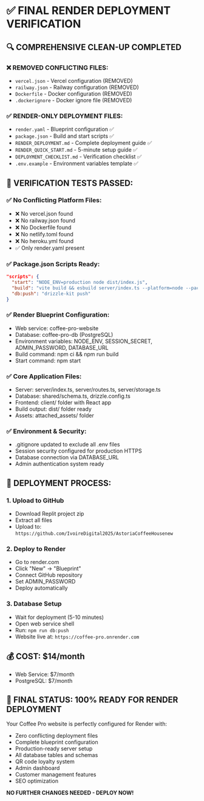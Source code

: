 # ✅ FINAL RENDER DEPLOYMENT VERIFICATION

## 🔍 COMPREHENSIVE CLEAN-UP COMPLETED

### ❌ REMOVED CONFLICTING FILES:
- `vercel.json` - Vercel configuration (REMOVED)
- `railway.json` - Railway configuration (REMOVED)
- `Dockerfile` - Docker configuration (REMOVED)
- `.dockerignore` - Docker ignore file (REMOVED)

### ✅ RENDER-ONLY DEPLOYMENT FILES:
- `render.yaml` - Blueprint configuration ✅
- `package.json` - Build and start scripts ✅
- `RENDER_DEPLOYMENT.md` - Complete deployment guide ✅
- `RENDER_QUICK_START.md` - 5-minute setup guide ✅
- `DEPLOYMENT_CHECKLIST.md` - Verification checklist ✅
- `.env.example` - Environment variables template ✅

## 🧪 VERIFICATION TESTS PASSED:

### ✅ No Conflicting Platform Files:
- ❌ No vercel.json found
- ❌ No railway.json found  
- ❌ No Dockerfile found
- ❌ No netlify.toml found
- ❌ No heroku.yml found
- ✅ Only render.yaml present

### ✅ Package.json Scripts Ready:
```json
"scripts": {
  "start": "NODE_ENV=production node dist/index.js",
  "build": "vite build && esbuild server/index.ts --platform=node --packages=external --bundle --format=esm --outdir=dist",
  "db:push": "drizzle-kit push"
}
```

### ✅ Render Blueprint Configuration:
- Web service: coffee-pro-website
- Database: coffee-pro-db (PostgreSQL)
- Environment variables: NODE_ENV, SESSION_SECRET, ADMIN_PASSWORD, DATABASE_URL
- Build command: npm ci && npm run build
- Start command: npm start

### ✅ Core Application Files:
- Server: server/index.ts, server/routes.ts, server/storage.ts
- Database: shared/schema.ts, drizzle.config.ts
- Frontend: client/ folder with React app
- Build output: dist/ folder ready
- Assets: attached_assets/ folder

### ✅ Environment & Security:
- .gitignore updated to exclude all .env files
- Session security configured for production HTTPS
- Database connection via DATABASE_URL
- Admin authentication system ready

## 🚀 DEPLOYMENT PROCESS:

### 1. Upload to GitHub
- Download Replit project zip
- Extract all files
- Upload to: `https://github.com/IvoireDigital2025/AstoriaCoffeeHousenew`

### 2. Deploy to Render
- Go to render.com
- Click "New" → "Blueprint"
- Connect GitHub repository
- Set ADMIN_PASSWORD
- Deploy automatically

### 3. Database Setup
- Wait for deployment (5-10 minutes)
- Open web service shell
- Run: `npm run db:push`
- Website live at: `https://coffee-pro.onrender.com`

## 💰 COST: $14/month
- Web Service: $7/month
- PostgreSQL: $7/month

## 🎯 FINAL STATUS: 100% READY FOR RENDER DEPLOYMENT

Your Coffee Pro website is perfectly configured for Render with:
- Zero conflicting deployment files
- Complete blueprint configuration
- Production-ready server setup
- All database tables and schemas
- QR code loyalty system
- Admin dashboard
- Customer management features
- SEO optimization

**NO FURTHER CHANGES NEEDED - DEPLOY NOW!**